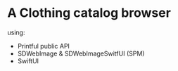 # A Clothing catalog browser

using:
 - Printful public API
 - SDWebImage & SDWebImageSwitfUI (SPM)
 - SwiftUI

